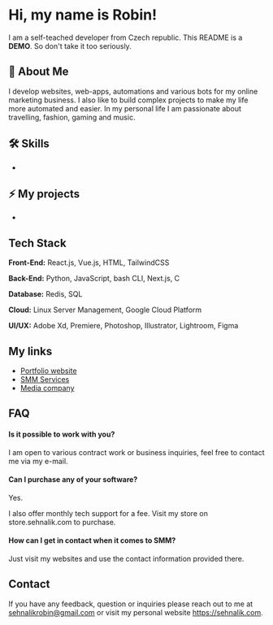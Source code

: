 # Hi, my name is Robin!

I am a self-teached developer from Czech republic. This README is a **DEMO**. So don't take it too seriously.

## 🚀 About Me

I develop websites, web-apps, automations and various bots for my online marketing business. I also like to build complex projects to make my life more automated and easier. In my personal life I am passionate about travelling, fashion, gaming and music.

## 🛠 Skills

- 
## ⚡️ My projects

- 

## Tech Stack

**Front-End:** React.js, Vue.js, HTML, TailwindCSS

**Back-End:** Python, JavaScript, bash CLI, Next.js, C

**Database:** Redis, SQL

**Cloud:** Linux Server Management, Google Cloud Platform

**UI/UX:** Adobe Xd, Premiere, Photoshop, Illustrator, Lightroom, Figma

## My links

- [Portfolio website](https://sehnalik.com/)
- [SMM Services](https://.com/)
- [Media company](https://.com/)

## FAQ

#### Is it possible to work with you?

I am open to various contract work or business inquiries, feel free to contact me via my e-mail.

#### Can I purchase any of your software?

Yes.

I also offer monthly tech support for a fee.
Visit my store on store.sehnalik.com to purchase.

#### How can I get in contact when it comes to SMM?

Just visit my websites and use the contact information provided there.

## Contact

If you have any feedback, question or inquiries please reach out to me at sehnalikrobin@gmail.com or visit my personal website https://sehnalik.com.
